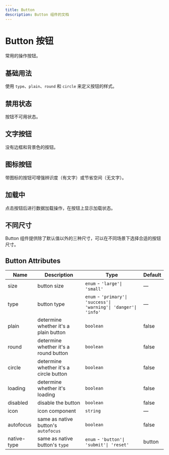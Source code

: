```yaml
---
title: Button
description: Button 组件的文档
---
```


# Button 按钮
常用的操作按钮。

## 基础用法
使用 `type`、`plain`、`round` 和 `circle` 来定义按钮的样式。

<preview path="../demo/Button/Basic.vue" title="基础用法" description="Button组件的基础用法" />

<preview path="../demo/Button/Round.vue" title="圆角" description="Button组件的圆角用法" />


## 禁用状态
按钮不可用状态。

<preview path="../demo/Button/Disabled.vue" title="禁用状态" description="Button组件的禁用状态" />


## 文字按钮
没有边框和背景色的按钮。

<preview path="../demo/Button/Text.vue" title="文字按钮" description="Button组件的文字按钮" />

## 图标按钮
带图标的按钮可增强辨识度（有文字）或节省空间（无文字）。

<preview path="../demo/Button/Icon.vue" title="图标按钮" description="Button组件的图标按钮" />


## 加载中
点击按钮后进行数据加载操作，在按钮上显示加载状态。

<preview path="../demo/Button/Loading.vue" title="加载中" description="Button组件的加载状态" />


## 不同尺寸
Button 组件提供除了默认值以外的三种尺寸，可以在不同场景下选择合适的按钮尺寸。

<preview path="../demo/Button/Size.vue" title="不同尺寸" description="Button组件的不同尺寸" />


## Button Attributes

| Name              | Description                                                             | Type                                                                            | Default |
| ----------------- | ----------------------------------------------------------------------- | ------------------------------------------------------------------------------- | ------- |
| size              | button size                                                             | `enum` - `'large'\| 'small'`                                                    | —       |
| type              | button type                                                             | `enum` - `'primary'\| 'success'\| 'warning'\| 'danger'\| 'info'`                | —       |
| plain             | determine whether it's a plain button                                   | `boolean`                                                                       | false   |
| round             | determine whether it's a round button                                   | `boolean`                                                                       | false   |
| circle            | determine whether it's a circle button                                  | `boolean`                                                                       | false   |
| loading           | determine whether it's loading                                          | `boolean`                                                                       | false   |
| disabled          | disable the button                                                      | `boolean`                                                                       | false   |
| icon              | icon component                                                          | `string`                                                                        | —       |
| autofocus         | same as native button's `autofocus`                                     | `boolean`                                                                       | false   |
| native-type       | same as native button's `type`                                          | `enum` - `'button'\| 'submit'\| 'reset'`                                        | button  |

